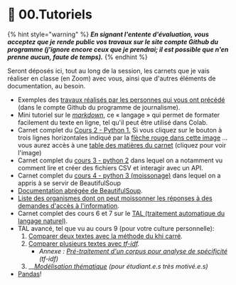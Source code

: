 # 🚸 00.Tutoriels

{% hint style="warning" %}
_**En signant l'entente d'évaluation, vous acceptez que je rende public vos travaux sur le site compte Github du programme (j'ignore encore ceux que je prendrai; il est possible que n'en prenne aucun, faute de temps).**_
{% endhint %}

Seront déposés ici, tout au long de la session, les carnets que je vais réaliser en classe (en Zoom) avec vous, ainsi que d'autres éléments de documentation, au besoin.

* Exemples des [travaux réalisés par les personnes qui vous ont précédé](https://github.com/Journalisme-UQAM/) (dans le compte Github du programme de journalisme).
* Mini tutoriel sur le [_markdown_](https://colab.research.google.com/drive/1nQf6fBVpfhkJxOMGJw\_9G1lwwZBxdczU?usp=sharing), ce « langage » qui permet de formater facilement du texte en ligne, tel qu'il peut être utilisé dans Colab.
* Carnet complet du [Cours 2 - Python 1.](https://colab.research.google.com/drive/124K1pwdMdcSa\_ppzaq5ZPdmBnCG3\_5bK?usp=sharing) Si vous cliquez sur le bouton à trois lignes horizontales indiqué par la [flèche rouge dans cette image](https://raw.githubusercontent.com/Journalisme-UQAM/edm4466\_h2022/main/.gitbook/assets/sommaire1.png) ... vous aurez accès à une [table des matières du carnet](https://raw.githubusercontent.com/Journalisme-UQAM/edm4466\_h2022/main/.gitbook/assets/sommaire2.png) (cliquez pour voir l'image)
* Carnet complet du [cours 3 - python 2](https://colab.research.google.com/drive/1GkL1ZzjB9nQQK8wX5U-0iuJX-BMeoub8?usp=sharing) dans lequel on a notamment vu comment lire et créer des fichiers CSV et interagir avec un API.
* Carnet complet du [cours 4 - python 3 (moissonage)](https://colab.research.google.com/drive/1-GaZXtBoSMWYx5KbSTY6lzHXqvmqX\_02?usp=sharing) dans lequel on a appris à se servir de BeautifulSoup
* [Documentation abrégée de BeautifulSoup](https://bit.ly/jhroybs4).
* [Liste des organismes dont on peut moissonner les réponses à des demandes d'accès à l'information](https://docs.google.com/spreadsheets/d/1PBpANpOYfAVprwtvFD8JeMNA8wEP1t9HRlZLa4i\_yQo/edit?usp=sharing).
* Carnet complet des cours 6 et 7 sur le [TAL (traitement automatique du langage naturel)](https://colab.research.google.com/drive/1GdLH8QwkU0fI-aK2xyufS0Sh9H3aokcM?usp=sharing).
* TAL avancé, tel que vu au cours 9 (pour votre culture personnelle):
  1. &#x20;[Comparer deux textes avec la méthode du khi carré](https://colab.research.google.com/drive/19YRS2nnKAQbIyahm9fg5vhb36WuFzsAi?usp=sharing).
  2. [Comparer plusieurs textes avec _tf-idf_](https://colab.research.google.com/drive/1sJ8WKONKid1YjYj9px768KQYOAVejsrN?usp=sharing)_._
     * _Annexe :_ [_Pré-traitement d'un corpus pour analyse de spécificité_](https://colab.research.google.com/drive/1d6rsIzmUJ8pYHK6DBiP2LCAqQ8TRc8V4?usp=sharing) _(tf-idf)_
  3. __[_Modélisation thématique_](https://colab.research.google.com/drive/1py1qplYqAfn7pmSeB4epr93Acxxqo6dG?usp=sharing) _(pour étudiant.e.s très motivé.e.s)_
* [Pandas](https://colab.research.google.com/drive/1g2Qc2AkL9M-nUihC6ib4Lvb4v4AzBd6a?usp=sharing)!
